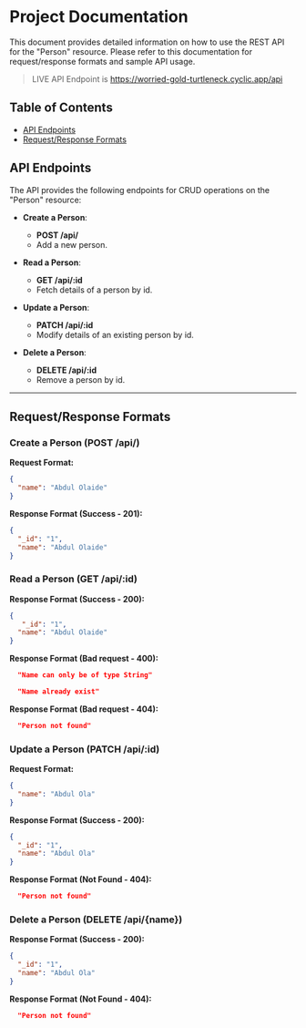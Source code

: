 # Project Documentation

This document provides detailed information on how to use the REST API for the "Person" resource. Please refer to this documentation for request/response formats and sample API usage.

> LIVE API Endpoint is https://worried-gold-turtleneck.cyclic.app/api

## Table of Contents

- [API Endpoints](#api-endpoints)
- [Request/Response Formats](#requestresponse-formats)


## API Endpoints

The API provides the following endpoints for CRUD operations on the "Person" resource:

- **Create a Person**:
  - **POST /api/**
  - Add a new person.

- **Read a Person**:
  - **GET /api/:id**
  - Fetch details of a person by id.

- **Update a Person**:
  - **PATCH /api/:id**
  - Modify details of an existing person by id.

- **Delete a Person**:
  - **DELETE /api/:id**
  - Remove a person by id.

---

## Request/Response Formats

### Create a Person (POST /api/)

**Request Format:**

```json
{
  "name": "Abdul Olaide"
}
```

**Response Format (Success - 201):**

```json
{
  "_id": "1",
  "name": "Abdul Olaide"
}
```

### Read a Person (GET /api/:id)

**Response Format (Success - 200):**

```json
{
   "_id": "1",
  "name": "Abdul Olaide"
}
```

**Response Format (Bad request - 400):**

```json
  "Name can only be of type String"
```

```json
  "Name already exist"
```

**Response Format (Bad request - 404):**
```json
  "Person not found"
```


### Update a Person (PATCH /api/:id)

**Request Format:**

```json
{
  "name": "Abdul Ola"
}
```

**Response Format (Success - 200):**

```json
{
  "_id": "1",
  "name": "Abdul Ola"
}
```

**Response Format (Not Found - 404):**

```json
  "Person not found"
```

### Delete a Person (DELETE /api/{name})

**Response Format (Success - 200):**

```json
{
  "_id": "1",
  "name": "Abdul Ola"
}
```

**Response Format (Not Found - 404):**

```json
  "Person not found"
```